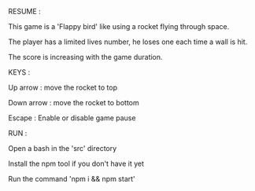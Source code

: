 RESUME : 


This game is a 'Flappy bird' like using a rocket flying through space.

The player has a limited lives number, he loses one each time a wall is hit. 

The score is increasing with the game duration.




KEYS : 


Up arrow : move the rocket to top

Down arrow : move the rocket to bottom

Escape : Enable or disable game pause




RUN :


Open a bash in the 'src' directory

Install the npm tool if you don't have it yet

Run the command 'npm i && npm start'


